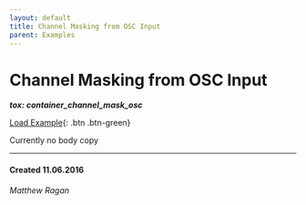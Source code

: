 ```yaml
---
layout: default
title: Channel Masking from OSC Input
parent: Examples
---
```


# Channel Masking from OSC Input
***tox: container_channel_mask_osc***  

[Load Example](?remoteTox=){: .btn .btn-green}

Currently no body copy

---
#### Created 11.06.2016
*Matthew Ragan*